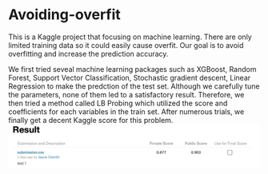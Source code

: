 # Avoiding-overfit
This is a Kaggle project that focusing on machine learning. There are only limited training data so it could easily cause overfit. 
Our goal is to avoid overfitting and increase the prediction accuracy.


We first tried seveal machine learning packages such as XGBoost, Random Forest, Support Vector Classification, Stochastic gradient descent, Linear Regression to make the predction of the test set. Although we carefully tune the parameters, none of them led to a satisfactory result. Therefore, we then tried a method called LB Probing which utilized the score and coefficients for each variables in the train set. After numerous trials, we finally get a decent Kaggle score for this problem. 
![Image of Result](https://github.com/lionemilio95/Avoiding-overfit/blob/master/Result.jpg)
